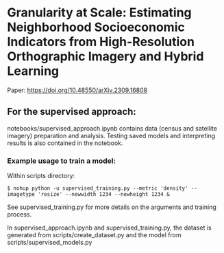 # Granularity at Scale: Estimating Neighborhood Socioeconomic Indicators from High-Resolution Orthographic Imagery and Hybrid Learning

Paper: https://doi.org/10.48550/arXiv.2309.16808

## For the supervised approach:

notebooks/supervised_approach.ipynb contains data (census and satellite imagery) preparation and analysis. Testing saved models and interpreting results is also contained in the notebook.

### Example usage to train a model:

Within scripts directory:

```
$ nohup python -u supervised_training.py --metric 'density' --imagetype 'resize' --newwidth 1234 --newheight 1234 &
```

See supervised_training.py for more details on the arguments and training process.

In supervised_approach.ipynb and supervised_training.py, the dataset is generated from scripts/create_dataset.py and the model from scripts/supervised_models.py
